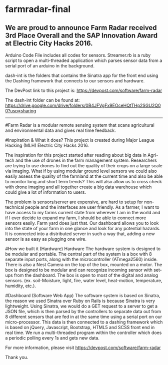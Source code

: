 # farmradar-final

<h2>We are proud to announce Farm Radar received 3rd Place Overall and the SAP Innovation Award at Electric City Hacks 2016.</h2>

Arduino Code File includes all codes for sensors.
Streamer.rb is a ruby script to open a multi-threaded application which parses sensor data from a serial port of an arduino
in the background.

dash-int is the folders that contains the Sinatra app for the front end using the Dashing framework that connects to our sensors and hardware.

The DevPost link to this project is: https://devpost.com/software/farm-radar

The dash-int folder can be found at: https://drive.google.com/drive/folders/0B4JFVgFx9EOceHQtTHp2SGU2Q00?usp=sharing

<hr>
#Farm Radar is a modular remote sensing system that scans agricultural and environmental data and gives real time feedback.

#Inspiration & What it does?
This project is created during Major League Hacking (MLH) Electric City Hacks 2016.

The inspiration for this project started after reading about big data in Agri-tech and the use of drones in the farm management system. Researchers are trying to use drones to find out the quality of their crops on a large scale via imaging. What if by using modular ground level sensors we could also easily assess the quality of the farmland at the current time and also be able to monitor long and short term trends? This will also allow us to cross check with drone imaging and all together create a big data warehouse which could give a lot of information to users.

The problem is sensors/server are expensive, are hard to setup for non-technical people and the interfaces are user friendly. As a farmer, I want to have access to my farms current state from wherever I am in the world and if I ever decide to expand my farm, I should be able to connect more sensors easily. Farm yard does just that. Our dashboard allows you to look into the state of your farm in one glance and look for any potential hazards. It is connected into a distributed server in such a way that, adding a new sensor is as easy as plugging one wire.

#How we built it (Hardware)
Hardware
The hardware system is designed to be modular and portable. The central part of the system is a box with 8 separate input ports, along with the microcontroller (ATmega2560) inside. There is also a Nest Camera on the top of the box, mounted on a motor. The box is designed to be modular and can recognize incoming sensor with set-ups from the dashboard. The box is open to most of the digital and analog sensors. (ex. soil-Moisture, light, fire, water level, heat-motion, temperature, humidity, etc.). 

#Dashboard (Software Web App)
The software system is based on Sinatra, the reason we used Sinatra over Ruby on Rails is because Sinatra is very lightweight. Using Sinatra, we would do a GET request to a server to get a JSON file, which is then parsed by the controllers to separate data out from 8 different sensors that are fed in at the same time using a serial port on our micro-processor. This data is then connected to a dashing framework which is based on jQuery, Javascript, Bootstrap, HTML5 and SCSS front end in real time. We run a multi-threaded program within the controller which does a periodic polling every 1s and gets new data.

For more information, please visit https://devpost.com/software/farm-radar

Thank you.
